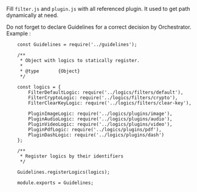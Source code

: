 Fill `filter.js` and `plugin.js` with all referenced plugin.
It used to get path dynamically at need.

Do not forget to declare Guidelines for a correct decision by Orchestrator.
Example : 

```
	const Guidelines = require('../guidelines');

	/**
	 * Object with logics to statically register.
	 *
	 * @type       {Object}
	 */

	const logics = {
		FilterDefaultLogic: require('../logics/filters/default'),
		FilterCryptoLogic: require('../logics/filters/crypto'),
		FilterClearKeyLogic: require('../logics/filters/clear-key'),

		PluginImageLogic: require('../logics/plugins/image'),
		PluginAudioLogic: require('../logics/plugins/audio'),
		PluginVideoLogic: require('../logics/plugins/video'),
		PluginPdfLogic: require('../logics/plugins/pdf'),
		PluginDashLogic: require('../logics/plugins/dash')
	};

	/**
	 * Register logics by their identifiers
	 */

	Guidelines.registerLogics(logics);

	module.exports = Guidelines;

```